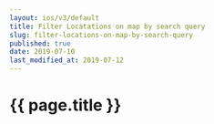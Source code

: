 ```yaml
---
layout: ios/v3/default
title: Filter Locatations on map by search query
slug: filter-locations-on-map-by-search-query
published: true
date: 2019-07-10
last_modified_at: 2019-07-12
---
```


# {{ page.title }}
